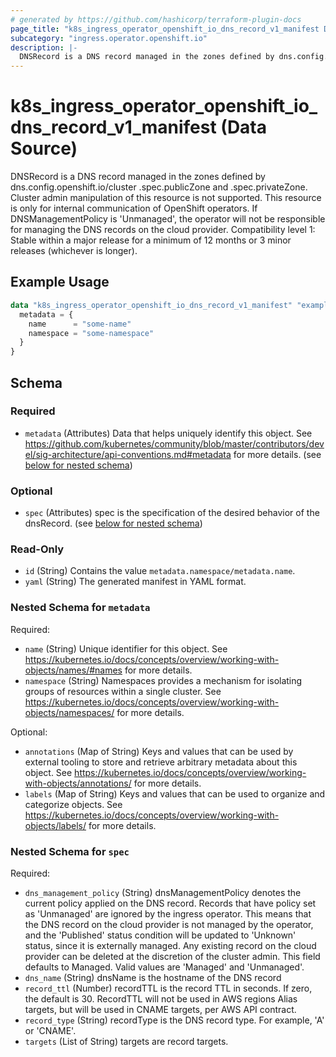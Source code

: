 ```yaml
---
# generated by https://github.com/hashicorp/terraform-plugin-docs
page_title: "k8s_ingress_operator_openshift_io_dns_record_v1_manifest Data Source - terraform-provider-k8s"
subcategory: "ingress.operator.openshift.io"
description: |-
  DNSRecord is a DNS record managed in the zones defined by dns.config.openshift.io/cluster .spec.publicZone and .spec.privateZone.  Cluster admin manipulation of this resource is not supported. This resource is only for internal communication of OpenShift operators.  If DNSManagementPolicy is 'Unmanaged', the operator will not be responsible for managing the DNS records on the cloud provider.  Compatibility level 1: Stable within a major release for a minimum of 12 months or 3 minor releases (whichever is longer).
---
```


# k8s_ingress_operator_openshift_io_dns_record_v1_manifest (Data Source)

DNSRecord is a DNS record managed in the zones defined by dns.config.openshift.io/cluster .spec.publicZone and .spec.privateZone.  Cluster admin manipulation of this resource is not supported. This resource is only for internal communication of OpenShift operators.  If DNSManagementPolicy is 'Unmanaged', the operator will not be responsible for managing the DNS records on the cloud provider.  Compatibility level 1: Stable within a major release for a minimum of 12 months or 3 minor releases (whichever is longer).

## Example Usage

```terraform
data "k8s_ingress_operator_openshift_io_dns_record_v1_manifest" "example" {
  metadata = {
    name      = "some-name"
    namespace = "some-namespace"
  }
}
```

<!-- schema generated by tfplugindocs -->
## Schema

### Required

- `metadata` (Attributes) Data that helps uniquely identify this object. See https://github.com/kubernetes/community/blob/master/contributors/devel/sig-architecture/api-conventions.md#metadata for more details. (see [below for nested schema](#nestedatt--metadata))

### Optional

- `spec` (Attributes) spec is the specification of the desired behavior of the dnsRecord. (see [below for nested schema](#nestedatt--spec))

### Read-Only

- `id` (String) Contains the value `metadata.namespace/metadata.name`.
- `yaml` (String) The generated manifest in YAML format.

<a id="nestedatt--metadata"></a>
### Nested Schema for `metadata`

Required:

- `name` (String) Unique identifier for this object. See https://kubernetes.io/docs/concepts/overview/working-with-objects/names/#names for more details.
- `namespace` (String) Namespaces provides a mechanism for isolating groups of resources within a single cluster. See https://kubernetes.io/docs/concepts/overview/working-with-objects/namespaces/ for more details.

Optional:

- `annotations` (Map of String) Keys and values that can be used by external tooling to store and retrieve arbitrary metadata about this object. See https://kubernetes.io/docs/concepts/overview/working-with-objects/annotations/ for more details.
- `labels` (Map of String) Keys and values that can be used to organize and categorize objects. See https://kubernetes.io/docs/concepts/overview/working-with-objects/labels/ for more details.


<a id="nestedatt--spec"></a>
### Nested Schema for `spec`

Required:

- `dns_management_policy` (String) dnsManagementPolicy denotes the current policy applied on the DNS record. Records that have policy set as 'Unmanaged' are ignored by the ingress operator.  This means that the DNS record on the cloud provider is not managed by the operator, and the 'Published' status condition will be updated to 'Unknown' status, since it is externally managed. Any existing record on the cloud provider can be deleted at the discretion of the cluster admin.  This field defaults to Managed. Valid values are 'Managed' and 'Unmanaged'.
- `dns_name` (String) dnsName is the hostname of the DNS record
- `record_ttl` (Number) recordTTL is the record TTL in seconds. If zero, the default is 30. RecordTTL will not be used in AWS regions Alias targets, but will be used in CNAME targets, per AWS API contract.
- `record_type` (String) recordType is the DNS record type. For example, 'A' or 'CNAME'.
- `targets` (List of String) targets are record targets.
